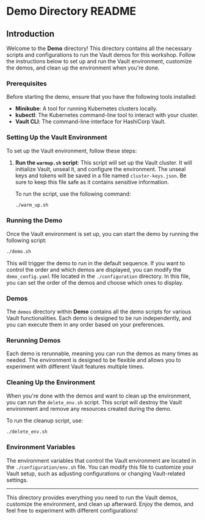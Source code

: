 # Demo Directory README

## Introduction

Welcome to the **Demo** directory! This directory contains all the necessary scripts and configurations to run the Vault demos for this workshop. Follow the instructions below to set up and run the Vault environment, customize the demos, and clean up the environment when you're done.

### Prerequisites

Before starting the demo, ensure that you have the following tools installed:

- **Minikube**: A tool for running Kubernetes clusters locally.
- **kubectl**: The Kubernetes command-line tool to interact with your cluster.
- **Vault CLI**: The command-line interface for HashiCorp Vault.

### Setting Up the Vault Environment

To set up the Vault environment, follow these steps:

1. **Run the `warmup.sh` script**:
   This script will set up the Vault cluster. It will initialize Vault, unseal it, and configure the environment. The unseal keys and tokens will be saved in a file named `cluster-keys.json`. Be sure to keep this file safe as it contains sensitive information.

   To run the script, use the following command:

   ```bash
   ./warm_up.sh
   ```

### Running the Demo

Once the Vault environment is set up, you can start the demo by running the following script:

```bash
./demo.sh
```

This will trigger the demo to run in the default sequence. If you want to control the order and which demos are displayed, you can modify the `demo_config.yaml` file located in the `./configuration` directory. In this file, you can set the order of the demos and choose which ones to display.

### Demos

The `demos` directory within **Demo** contains all the demo scripts for various Vault functionalities. Each demo is designed to be run independently, and you can execute them in any order based on your preferences.

### Rerunning Demos

Each demo is rerunnable, meaning you can run the demos as many times as needed. The environment is designed to be flexible and allows you to experiment with different Vault features multiple times.

### Cleaning Up the Environment

When you're done with the demos and want to clean up the environment, you can run the `delete_env.sh` script. This script will destroy the Vault environment and remove any resources created during the demo.

To run the cleanup script, use:

```bash
./delete_env.sh
```

### Environment Variables

The environment variables that control the Vault environment are located in the `./configuration/env.sh` file. You can modify this file to customize your Vault setup, such as adjusting configurations or changing Vault-related settings.

---

This directory provides everything you need to run the Vault demos, customize the environment, and clean up afterward. Enjoy the demos, and feel free to experiment with different configurations!